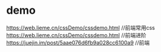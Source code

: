 # demo
https://web.lieme.cn/cssDemo/cssdemo.html  //前端常用css
https://web.lieme.cn/cssDemo/cssdemo.html  //前端进阶
https://juejin.im/post/5aae076d6fb9a028cc6100a9   //前端
